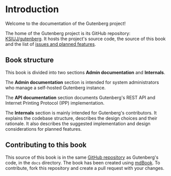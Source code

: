 # Introduction
Welcome to the documentation of the Gutenberg project!

The home of the Gutenberg project is its GitHub repository: [KSIUJ/gutenberg](https://github.com/KSIUJ/gutenberg).
It hosts the project's source code, the source of this book and the list of
[issues and planned features](https://github.com/KSIUJ/gutenberg/issues).

## Book structure
This book is divided into two sections **Admin documentation** and **Internals**.

The **Admin documentation** section is intended for system administrators who manage a self-hosted Gutenberg instance.

The **API documentation** section documents Gutenberg's REST API and Internet Printing Protocol (IPP) implementation.

The **Internals** section is mainly intended for Gutenberg's contributors.
It explains the codebase structure, describes the design choices and their rationale.
It also describes the suggested implementation and design considerations for planned features.

## Contributing to this book
This source of this book is in the same [GitHub repository](https://github.com/KSIUJ/gutenberg) as Gutenberg's code,
in the `docs` directory.
The book has been created using [mdBook](https://rust-lang.github.io/mdBook/index.html).
To contribute, fork this repository and create a pull request with your changes. 
